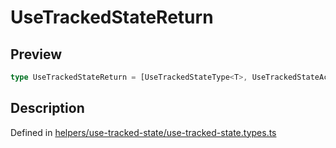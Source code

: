 
      
# UseTrackedStateReturn

<div class="api-docs__section" data-reactroot="">

## Preview

</div><div class="api-docs__preview type single" data-reactroot="">

```ts
type UseTrackedStateReturn = [UseTrackedStateType<T>, UseTrackedStateActions<T>, { getStaleStatus: () => boolean; setCacheData: (cacheData: CacheValueType<ExtractResponse<T>, ExtractError<T>>) => void; setRenderKey: (renderKey: keyof UseTrackedStateType<T>) => void }];
```

</div><div class="api-docs__section" data-reactroot="">

## Description

</div><div class="api-docs__description" data-reactroot=""><span class="api-docs__do-not-parse">



</span></div><div class="api-docs__definition" data-reactroot="">

Defined in [helpers/use-tracked-state/use-tracked-state.types.ts](https://github.com/BetterTyped/hyper-fetch/blob/089b54eb/packages/react/src/helpers/use-tracked-state/use-tracked-state.types.ts#L23)

</div>
